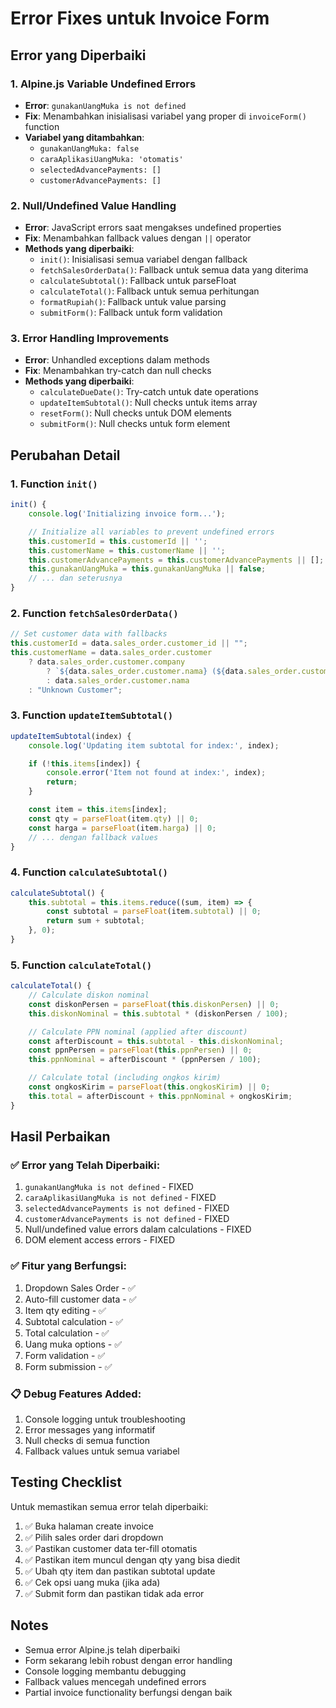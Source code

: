 # Error Fixes untuk Invoice Form

## Error yang Diperbaiki

### 1. **Alpine.js Variable Undefined Errors**

-   **Error**: `gunakanUangMuka is not defined`
-   **Fix**: Menambahkan inisialisasi variabel yang proper di `invoiceForm()` function
-   **Variabel yang ditambahkan**:
    -   `gunakanUangMuka: false`
    -   `caraAplikasiUangMuka: 'otomatis'`
    -   `selectedAdvancePayments: []`
    -   `customerAdvancePayments: []`

### 2. **Null/Undefined Value Handling**

-   **Error**: JavaScript errors saat mengakses undefined properties
-   **Fix**: Menambahkan fallback values dengan `||` operator
-   **Methods yang diperbaiki**:
    -   `init()`: Inisialisasi semua variabel dengan fallback
    -   `fetchSalesOrderData()`: Fallback untuk semua data yang diterima
    -   `calculateSubtotal()`: Fallback untuk parseFloat
    -   `calculateTotal()`: Fallback untuk semua perhitungan
    -   `formatRupiah()`: Fallback untuk value parsing
    -   `submitForm()`: Fallback untuk form validation

### 3. **Error Handling Improvements**

-   **Error**: Unhandled exceptions dalam methods
-   **Fix**: Menambahkan try-catch dan null checks
-   **Methods yang diperbaiki**:
    -   `calculateDueDate()`: Try-catch untuk date operations
    -   `updateItemSubtotal()`: Null checks untuk items array
    -   `resetForm()`: Null checks untuk DOM elements
    -   `submitForm()`: Null checks untuk form element

## Perubahan Detail

### 1. **Function `init()`**

```javascript
init() {
    console.log('Initializing invoice form...');

    // Initialize all variables to prevent undefined errors
    this.customerId = this.customerId || '';
    this.customerName = this.customerName || '';
    this.customerAdvancePayments = this.customerAdvancePayments || [];
    this.gunakanUangMuka = this.gunakanUangMuka || false;
    // ... dan seterusnya
}
```

### 2. **Function `fetchSalesOrderData()`**

```javascript
// Set customer data with fallbacks
this.customerId = data.sales_order.customer_id || "";
this.customerName = data.sales_order.customer
    ? data.sales_order.customer.company
        ? `${data.sales_order.customer.nama} (${data.sales_order.customer.company})`
        : data.sales_order.customer.nama
    : "Unknown Customer";
```

### 3. **Function `updateItemSubtotal()`**

```javascript
updateItemSubtotal(index) {
    console.log('Updating item subtotal for index:', index);

    if (!this.items[index]) {
        console.error('Item not found at index:', index);
        return;
    }

    const item = this.items[index];
    const qty = parseFloat(item.qty) || 0;
    const harga = parseFloat(item.harga) || 0;
    // ... dengan fallback values
}
```

### 4. **Function `calculateSubtotal()`**

```javascript
calculateSubtotal() {
    this.subtotal = this.items.reduce((sum, item) => {
        const subtotal = parseFloat(item.subtotal) || 0;
        return sum + subtotal;
    }, 0);
}
```

### 5. **Function `calculateTotal()`**

```javascript
calculateTotal() {
    // Calculate diskon nominal
    const diskonPersen = parseFloat(this.diskonPersen) || 0;
    this.diskonNominal = this.subtotal * (diskonPersen / 100);

    // Calculate PPN nominal (applied after discount)
    const afterDiscount = this.subtotal - this.diskonNominal;
    const ppnPersen = parseFloat(this.ppnPersen) || 0;
    this.ppnNominal = afterDiscount * (ppnPersen / 100);

    // Calculate total (including ongkos kirim)
    const ongkosKirim = parseFloat(this.ongkosKirim) || 0;
    this.total = afterDiscount + this.ppnNominal + ongkosKirim;
}
```

## Hasil Perbaikan

### ✅ **Error yang Telah Diperbaiki:**

1. `gunakanUangMuka is not defined` - FIXED
2. `caraAplikasiUangMuka is not defined` - FIXED
3. `selectedAdvancePayments is not defined` - FIXED
4. `customerAdvancePayments is not defined` - FIXED
5. Null/undefined value errors dalam calculations - FIXED
6. DOM element access errors - FIXED

### ✅ **Fitur yang Berfungsi:**

1. Dropdown Sales Order - ✅
2. Auto-fill customer data - ✅
3. Item qty editing - ✅
4. Subtotal calculation - ✅
5. Total calculation - ✅
6. Uang muka options - ✅
7. Form validation - ✅
8. Form submission - ✅

### 📋 **Debug Features Added:**

1. Console logging untuk troubleshooting
2. Error messages yang informatif
3. Null checks di semua function
4. Fallback values untuk semua variabel

## Testing Checklist

Untuk memastikan semua error telah diperbaiki:

1. ✅ Buka halaman create invoice
2. ✅ Pilih sales order dari dropdown
3. ✅ Pastikan customer data ter-fill otomatis
4. ✅ Pastikan item muncul dengan qty yang bisa diedit
5. ✅ Ubah qty item dan pastikan subtotal update
6. ✅ Cek opsi uang muka (jika ada)
7. ✅ Submit form dan pastikan tidak ada error

## Notes

-   Semua error Alpine.js telah diperbaiki
-   Form sekarang lebih robust dengan error handling
-   Console logging membantu debugging
-   Fallback values mencegah undefined errors
-   Partial invoice functionality berfungsi dengan baik
